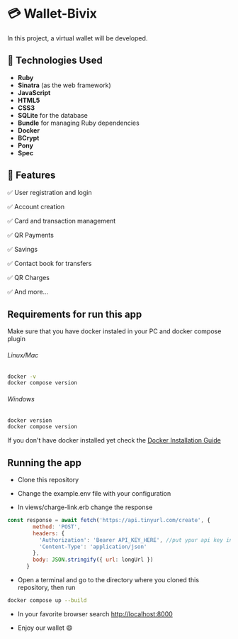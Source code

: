 # 💳 Wallet-Bivix

In this project, a virtual wallet will be developed.

## 🚀 Technologies Used

- **Ruby**
- **Sinatra** (as the web framework)
- **JavaScript**
- **HTML5**
- **CSS3**
- **SQLite** for the database
- **Bundle** for managing Ruby dependencies
- **Docker**
- **BCrypt**
- **Pony**
- **Spec**

## 📌 Features

✅ User registration and login

✅ Account creation

✅ Card and transaction management

:white_check_mark: QR Payments

:white_check_mark: Savings

:white_check_mark: Contact book for transfers

:white_check_mark: QR Charges

:white_check_mark: And more...

## Requirements for run this app

Make sure that you have docker instaled in your PC and docker compose plugin

###### Linux/Mac
```bash
docker -v
docker compose version
```

###### Windows
```bash
docker version
docker compose version
```



If you don't have docker installed yet check the [Docker Installation Guide](https://docs.docker.com/engine/)

## Running the app

- Clone this repository

- Change the example.env file with your configuration

- In views/charge-link.erb change the response
```javascript
const response = await fetch('https://api.tinyurl.com/create', {
        method: 'POST',
        headers: {
          'Authorization': 'Bearer API_KEY_HERE', //put ypur api key instead of API_KEY_HERE
          'Content-Type': 'application/json'
        },
        body: JSON.stringify({ url: longUrl })
      }
```

- Open a terminal and go to the directory where you cloned this repository, then run 
```bash
docker compose up --build 
```

- In your favorite browser search [http://localhost:8000](http://localhost:8000)

- Enjoy our wallet :smile:
